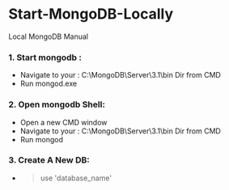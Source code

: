 # Start-MongoDB-Locally
Local MongoDB Manual

### 1. Start mongodb : 
- Navigate to your : C:\MongoDB\Server\3.1\bin Dir from CMD
- Run mongod.exe

### 2. Open mongodb Shell: 
- Open a new CMD window
- Navigate to your : C:\MongoDB\Server\3.1\bin Dir from CMD
- Run mongod

### 3. Create A New DB: 
- > use 'database_name'
 
